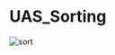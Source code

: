 # UAS_Sorting

![sort](https://user-images.githubusercontent.com/69763894/91961075-e5efc600-ed34-11ea-9313-a320add6d1c0.PNG)
